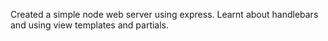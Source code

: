 Created a simple node web server using express. 
Learnt about handlebars and using view templates and partials. 
